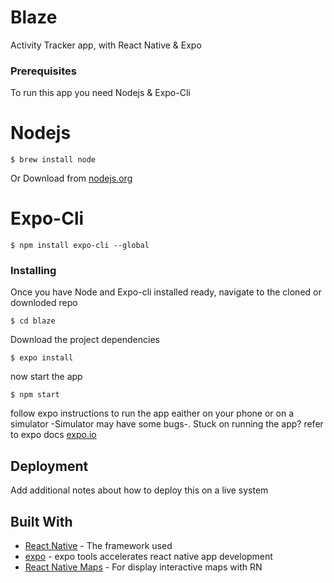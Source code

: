 # Blaze

Activity Tracker app, with React Native & Expo

### Prerequisites

To run this app you need Nodejs & Expo-Cli

# Nodejs

```
$ brew install node
```

Or Download from [nodejs.org](https://nodejs.org/en/)

# Expo-Cli

```
$ npm install expo-cli --global
```

### Installing

Once you have Node and Expo-cli installed ready, navigate to the cloned or downloded repo

```
$ cd blaze
```

Download the project dependencies

```
$ expo install
```

now start the app

```
$ npm start
```

follow expo instructions to run the app eaither on your phone or on a simulator -Simulator may have some bugs-.
Stuck on running the app? refer to expo docs [expo.io](https://expo.io/tools)

## Deployment

Add additional notes about how to deploy this on a live system

## Built With

- [React Native](https://react-native.org/) - The framework used
- [expo](https://expo.io/) - expo tools accelerates react native app development
- [React Native Maps](https://github.com/react-native-community/react-native-maps) - For display interactive maps with RN

